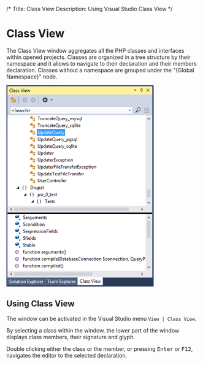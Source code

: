/*
Title: Class View
Description: Using Visual Studio Class View
*/

# Class View

The Class View window aggregates all the PHP classes and interfaces within opened projects. Classes are organized in a tree structure by their namespace and it allows to navigate to their declaration and their members declaration. Classes without a namespace are grouped under the "{Global Namespace}" node.

![Class View Window](imgs/class-view.png)

## Using Class View

The window can be activated in the Visual Studio menu `View | Class View`.

By selecting a class within the window, the lower part of the window displays class members, their signature and glyph.

Double clicking either the class or the member, or pressing <kbd>Enter</kbd> or <kbd>F12</kbd>, navigates the editor to the selected declaration.